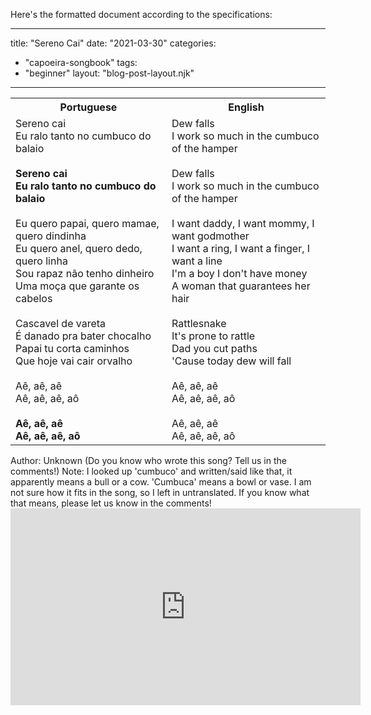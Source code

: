 Here's the formatted document according to the specifications:

---
title: "Sereno Cai"
date: "2021-03-30"
categories: 
  - "capoeira-songbook"
tags: 
  - "beginner"
layout: "blog-post-layout.njk"
---

<table class="capoeira-table">
    <tr class="header-row">
        <th>Portuguese</th>
        <th>English</th>
    </tr>
    <tr>
        <td>Sereno cai<br>
        Eu ralo tanto no cumbuco do balaio<br><br>
        <strong>Sereno cai<br>
        Eu ralo tanto no cumbuco do balaio</strong><br><br>
        Eu quero papai, quero mamae, quero dindinha<br>
        Eu quero anel, quero dedo, quero linha<br>
        Sou rapaz não tenho dinheiro<br>
        Uma moça que garante os cabelos<br><br>
        Cascavel de vareta<br>
        É danado pra bater chocalho<br>
        Papai tu corta caminhos<br>
        Que hoje vai cair orvalho<br><br>
        Aê, aê, aê<br>
        Aê, aê, aê, aô<br><br>
        <strong>Aê, aê, aê<br>
        Aê, aê, aê, aô</strong></td>
        <td>Dew falls<br>
        I work so much in the cumbuco of the hamper<br><br>
        Dew falls<br>
        I work so much in the cumbuco of the hamper<br><br>
        I want daddy, I want mommy, I want godmother<br>
        I want a ring, I want a finger, I want a line<br>
        I'm a boy I don't have money<br>
        A woman that guarantees her hair<br><br>
        Rattlesnake<br>
        It's prone to rattle<br>
        Dad you cut paths<br>
        'Cause today dew will fall<br><br>
        Aê, aê, aê<br>
        Aê, aê, aê, aô<br><br>
        Aê, aê, aê<br>
        Aê, aê, aê, aô</td>
    </tr>
</table>

<figcaption>
Author: Unknown (Do you know who wrote this song? Tell us in the comments!)  
Note: I looked up 'cumbuco' and written/said like that, it apparently means a bull or a cow. 'Cumbuca' means a bowl or vase. I am not sure how it fits in the song, so I left in untranslated. If you know what that means, please let us know in the comments!
</figcaption>

<iframe width="560" height="315" src="https://www.youtube.com/embed/dCZt7IvMquw" title="YouTube video player" frameborder="0" allow="accelerometer; autoplay; clipboard-write; encrypted-media; gyroscope; picture-in-picture" allowfullscreen></iframe>